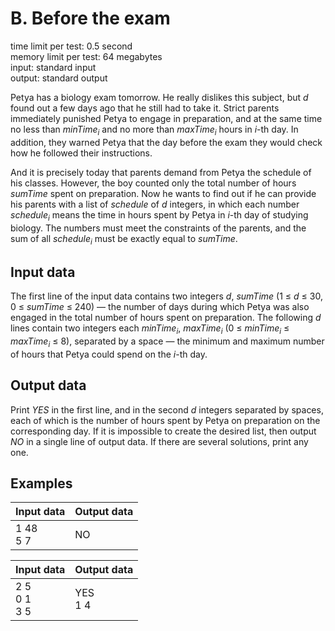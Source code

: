 # B. Before the exam
time limit per test: 0.5 second  
memory limit per test: 64 megabytes  
input: standard input  
output: standard output

Petya has a biology exam tomorrow. He really dislikes this subject, but <i>d</i> found out a few days ago that he still had to take it. 
Strict parents immediately punished Petya to engage in preparation, and at the same time no less than <i>minTime<sub>i</sub></i> and no 
more than <i>maxTime<sub>i</sub></i> hours in <i>i</i>-th day. In addition, they warned Petya that the day before the exam they would 
check how he followed their instructions.  

And it is precisely today that parents demand from Petya the schedule of his classes. However, the boy counted only the total number of hours 
<i>sumTime</i> spent on preparation. Now he wants to find out if he can provide his parents with a list of <i>schedule</i> of <i>d</i> integers, 
in which each number <i>schedule<sub>i</sub></i> means the time in hours spent by Petya in <i>i</i>-th day of studying biology. The 
numbers must meet the constraints of the parents, and the sum of all <i>schedule<sub>i</sub></i> must be exactly equal to <i>sumTime</i>.

## Input data
The first line of the input data contains two integers <i>d</i>, <i>sumTime</i> (1 ≤ <i>d</i> ≤ 30, 0 ≤ <i>sumTime</i> ≤ 240) — the number of 
days during which Petya was also engaged in the total number of hours spent on preparation. The following <i>d</i> lines contain two integers 
each <i>minTime<sub>i</sub></i>, <i>maxTime<sub>i</sub></i> (0 ≤ <i>minTime<sub>i</sub></i> ≤ <i>maxTime<sub>i</sub></i> ≤ 8), separated by a 
space — the minimum and maximum number of hours that Petya could spend on the <i>i</i>-th day.

## Output data
Print <i>YES</i> in the first line, and in the second <i>d</i> integers separated by spaces, each of which is the number of hours spent by Petya 
on preparation on the corresponding day. If it is impossible to create the desired list, then output <i>NO</i> in a single line of output data. 
If there are several solutions, print any one.

## Examples
<table>
  <thead>
    <tr>
      <th align= "left">Input data</th>
      <th align= "left">Output data</th>
    </tr>
  </thead>
  <tbody>
    <tr>
        <td>
			1 48</br>
			5 7
        </td>
        <td>NO</td>
    </tr>
  </tbody>
</table>

<table>
  <thead>
    <tr>
      <th align= "left">Input data</th>
      <th align= "left">Output data</th>
    </tr>
  </thead>
  <tbody>
    <tr>
        <td>
			2 5</br>
			0 1</br>
			3 5
        </td>
        <td>
			YES</br>
			1 4 
		</td>
    </tr>
  </tbody>
</table>